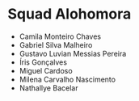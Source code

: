 # Squad Alohomora

- Camila Monteiro Chaves
- Gabriel Silva Malheiro
- Gustavo Luvian Messias Pereira
- Íris Gonçalves
- Miguel Cardoso
- Milena Carvalho Nascimento
- Nathallye Bacelar
